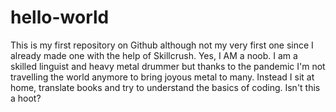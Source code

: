 # hello-world
This is my first repository on Github although not my very first one since I already made one with the help of Skillcrush. Yes, I AM a noob.
I am a skilled linguist and heavy metal drummer but thanks to the pandemic I'm not travelling the world anymore to bring joyous metal to many. Instead I sit at home, translate books and try to understand the basics of coding. Isn't this a hoot?
